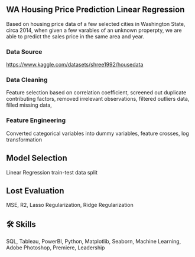 
## WA Housing Price Prediction Linear Regression
Based on housing price data of a few selected cities in Washington State, circa 2014, when given a few varables of an unknown properpty, we are able to predict the sales price in the same area and year.











### Data Source
https://www.kaggle.com/datasets/shree1992/housedata
### Data Cleaning

Feature selection based on correlation coefficient, screened out duplicate contributing factors, removed irrelevant observations, filtered outliers data, filled missing data, 
### Feature Engineering
Converted categorical variables into dummy variables, feature crosses, log transformation
## Model Selection
Linear Regression train-test data split
## Lost Evaluation
MSE, R2, Lasso Regularization, Ridge Regularization


## 🛠 Skills
SQL, Tableau, PowerBI, Python, Matplotlib, Seaborn, Machine Learning, Adobe Photoshop, Premiere, Leadership

